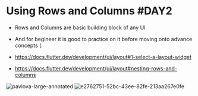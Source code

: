 # Using Rows and Columns #DAY2

- Rows and Columns are basic building block of any UI 

- And for begineer it is good to practice on it before moving onto advance concepts (:

- https://docs.flutter.dev/development/ui/layout#1-select-a-layout-widget

- https://docs.flutter.dev/development/ui/layout#nesting-rows-and-columns

![pavlova-large-annotated](https://user-images.githubusercontent.com/61762281/190196891-046b08c8-1a14-4c72-923b-937884a119de.png)
![e2762751-52bc-43ee-82fe-213aa267e0fe](https://user-images.githubusercontent.com/61762281/190197148-d64c7fea-60e9-4237-a997-4a8cab0dd7d3.jpg)
